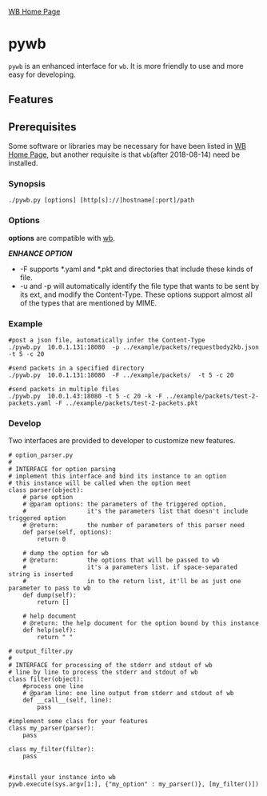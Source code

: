[WB Home Page](../README.md)

# pywb

`pywb` is an enhanced interface for `wb`. It is more friendly to use and more easy for developing.

## Features

## Prerequisites

Some software or libraries may be necessary for have been listed in [WB Home Page](../README.md), but another requisite is that `wb`(after 2018-08-14) need be installed.

### Synopsis

```
./pywb.py [options] [http[s]://]hostname[:port]/path
```

### Options

**options** are compatible with [wb](../wb/README.md).


***ENHANCE OPTION***

- -F supports *.yaml and *.pkt and directories that include these kinds of file.
- -u and -p will automatically identify the file type that wants to be sent by its ext, and modify the Content-Type. These options support almost all of the types that are mentioned by MIME.

### Example

```
#post a json file, automatically infer the Content-Type
./pywb.py  10.0.1.131:18080  -p ../example/packets/requestbody2kb.json  -t 5 -c 20

#send packets in a specified directory
./pywb.py  10.0.1.131:18080  -F ../example/packets/  -t 5 -c 20

#send packets in multiple files
./pywb.py  10.0.1.43:18080 -t 5 -c 20 -k -F ../example/packets/test-2-packets.yaml -F ../example/packets/test-2-packets.pkt​
```

### Develop
Two interfaces are provided to developer to customize new features. 
```
# option_parser.py
#
# INTERFACE for option parsing
# implement this interface and bind its instance to an option
# this instance will be called when the option meet
class parser(object):
    # parse option
    # @param options: the parameters of the triggered option, 
    #                 it's the parameters list that doesn't include triggered option
    # @return:        the number of parameters of this parser need
    def parse(self, options):
        return 0
    
    # dump the option for wb
    # @return:        the options that will be passed to wb
    #                 it's a parameters list. if space-separated string is inserted
    #                 in to the return list, it'll be as just one parameter to pass to wb
    def dump(self):
        return []

    # help document
    # @return: the help document for the option bound by this instance 
    def help(self):
        return " "

# output_filter.py
#
# INTERFACE for processing of the stderr and stdout of wb
# line by line to process the stderr and stdout of wb
class filter(object):
    #process one line
    # @param line: one line output from stderr and stdout of wb
    def __call__(self, line):
        pass

#implement some class for your features
class my_parser(parser):
    pass

class my_filter(filter):
    pass


#install your instance into wb
pywb.execute(sys.argv[1:], {"my_option" : my_parser()}, [my_filter()])
```
